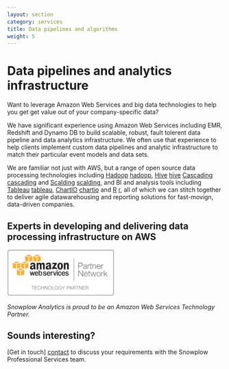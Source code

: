 ```yaml
---
layout: section
category: services
title: Data pipelines and algorithms
weight: 5
---
```


# Data pipelines and analytics infrastructure

Want to leverage Amazon Web Services and big data technologies to help you get get value out of your company-specific data?

We have significant experience using Amazon Web Services including EMR, Redshift and Dynamo DB to build scalable, robust, fault tolerent data pipeline and data analytics infrastructure. We often use that experience to help clients implement custom data pipelines and analytic infrastructure to match their particular event models and data sets.

We are familiar not just with AWS, but a range of open source data processing technologies including  [Hadoop] [hadoop], [Hive] [hive] [Cascading] [cascading] and [Scalding] [scalding], and BI and analysis tools including [Tableau] [tableau], [ChartIO] [chartio] and [R] [r], all of which we can stitch together to deliver agile datawarehousing and reporting solutions for fast-movign, data-driven companies.

## Experts in developing and delivering data processing infrastructure on AWS

<img src="/static/img/APN_Standard_Technology_Partner.png" title="Amazon Web Services Technology Partner" width="250" />

*Snowplow Analytics is proud to be an Amazon Web Services Technology Partner.*

## Sounds interesting?

[Get in touch] [contact] to discuss your requirements with the Snowplow Professional Services team.

[contact]: /about/index.html
[hadoop]: http://hadoop.apache.org/
[cascading]: http://www.cascading.org/
[scalding]: https://github.com/twitter/scalding
[emr]: http://aws.amazon.com/elasticmapreduce/
[redshift]: http://aws.amazon.com/redshift/
[hive]: http://hive.apache.org/
[tableau]: http://www.tableausoftware.com/
[chartio]: https://chartio.com/
[r]: http://cran.r-project.org/